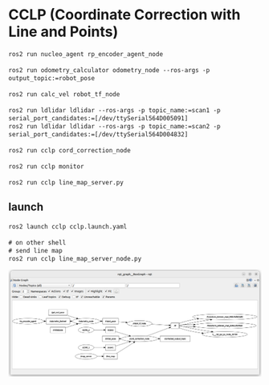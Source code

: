 # CCLP (Coordinate Correction with Line and Points)
```
ros2 run nucleo_agent rp_encoder_agent_node

ros2 run odometry_calculator odometry_node --ros-args -p output_topic:=robot_pose

ros2 run calc_vel robot_tf_node

ros2 run ldlidar ldlidar --ros-args -p topic_name:=scan1 -p serial_port_candidates:=[/dev/ttySerial564D005091]
ros2 run ldlidar ldlidar --ros-args -p topic_name:=scan2 -p serial_port_candidates:=[/dev/ttySerial564D004832]

ros2 run cclp cord_correction_node

ros2 run cclp monitor

ros2 run cclp line_map_server.py
```
## launch
```
ros2 launch cclp cclp.launch.yaml

# on other shell
# send line map
ros2 run cclp line_map_server_node.py
```
![alt text](doc/image.png)